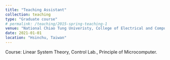 ```yaml
---
title: "Teaching Assistant"
collection: teaching
type: "Graduate course"
# permalink: /teaching/2015-spring-teaching-1
venue: "National Chiao Tung Univeristy, College of Electrical and Computer Engineering"
date: 2021-01-01
location: "Hsinchu, Taiwan"
---
```


Course: Linear System Theory, Control Lab., Principle of Microcomputer.

<!-- Heading 1
======

Heading 2
======

Heading 3
====== -->
